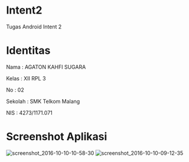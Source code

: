 # Intent2
Tugas Android Intent 2

# Identitas
Nama  : AGATON KAHFI SUGARA

Kelas : XII RPL 3

No    : 02

Sekolah : SMK Telkom Malang

NIS : 4273/1171.071

# Screenshot Aplikasi
![screenshot_2016-10-10-10-58-30](https://cloud.githubusercontent.com/assets/13633252/19230445/b5833422-8efe-11e6-841b-9930646eba65.jpg)
![screenshot_2016-10-10-09-12-35](https://cloud.githubusercontent.com/assets/13633252/19230446/b58352a4-8efe-11e6-8f52-cecfe026e846.jpg)


